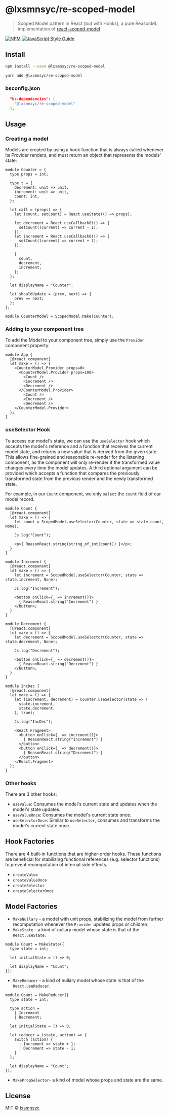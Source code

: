 # @lxsmnsyc/re-scoped-model

> Scoped Model pattern in React (but with Hooks), a pure ReasonML implementation of [react-scoped-model](https://github.com/LXSMNSYC/react-scoped-model)

[![NPM](https://img.shields.io/npm/v/@lxsmnsyc/re-scoped-model.svg)](https://www.npmjs.com/package/@lxsmnsyc/re-scoped-model) [![JavaScript Style Guide](https://badgen.net/badge/code%20style/airbnb/ff5a5f?icon=airbnb)](https://github.com/airbnb/javascript)

## Install

```bash
npm install --save @lxsmnsyc/re-scoped-model
```

```bash
yarn add @lxsmnsyc/re-scoped-model
```

### bsconfig.json

```json
  "bs-dependencies": [
    "@lxsmnsyc/re-scoped-model"
  ],
```

## Usage

### Creating a model

Models are created by using a hook function that is always called whenever its Provider renders, and must return an object that represents the models' state:

```reason
module Counter = {
  type props = int;

  type t = {
    decrement: unit => unit,
    increment: unit => unit,
    count: int,
  };

  let call = (props) => {
    let (count, setCount) = React.useState(() => props);

    let decrement = React.useCallback0(() => {
      setCount((current) => current - 1);
    });
    let increment = React.useCallback0(() => {
      setCount((current) => current + 1);
    });

    {
      count,
      decrement,
      increment,
    };
  };

  let displayName = "Counter";

  let shouldUpdate = (prev, next) => {
    prev == next;
  };
};

module CounterModel = ScopedModel.Make(Counter);
```


### Adding to your component tree

To add the Model to your component tree, simply use the `Provider` component property:

```reason
module App {
  [@react.component]
  let make = () => {
    <CounterModel.Provider props=0>
      <CounterModel.Provider props=100>
        <Count />
        <Increment />
        <Decrement />
      </CounterModel.Provider>
        <Count />
        <Increment />
        <Decrement />
    </CounterModel.Provider>
  };
}
```

### useSelector Hook

To access our model's state, we can use the `useSelector` hook which accepts the model's reference and a  function that receives the current model state, and returns a new value that is derived from the given state. This allows fine-grained and reasonable re-render for the listening component, as the component will only re-render if the transformed value changes every time the model updates. A third optional argument can be provided which accepts a function that compares the previously transformed state from the previous render and the newly transformed state.

For example, in our `Count` component, we only `select` the `count` field of our model record.

```reason
module Count {
  [@react.component]
  let make = () => {
    let count = ScopedModel.useSelector(Counter, state => state.count, None);

    Js.log("Count");

    <p>{ ReasonReact.string(string_of_int(count)) }</p>;
  }
}
```

```reason
module Increment {
  [@react.component]
  let make = () => {
    let increment = ScopedModel.useSelector(Counter, state => state.increment, None);

    Js.log("Increment");

    <button onClick={_ => increment()}>
      { ReasonReact.string("Increment") }
    </button>;
  }
}
```

```reason
module Decrement {
  [@react.component]
  let make = () => {
    let decrement = ScopedModel.useSelector(Counter, state => state.decrement, None);

    Js.log("Decrement");

    <button onClick={_ => decrement()}>
      { ReasonReact.string("Decrement") }
    </button>;
  }
}
```

```reason
module IncDec {
  [@react.component]
  let make = () => {
    let (increment, decrement) = Counter.useSelector(state => (
      state.increment,
      state.decrement,
    ), true);

    Js.log("IncDec");

    <React.Fragment>
      <button onClick={_ => increment()}>
        { ReasonReact.string("Increment") }
      </button>
      <button onClick={_ => decrement()}>
        { ReasonReact.string("Decrement") }
      </button>
    </React.Fragment>
  };
}
```

### Other hooks

There are 3 other hooks:
- `useValue`: Consumes the model's current state and updates when the model's state updates.
- `useValueOnce`: Consumes the model's current state once.
- `useSelectorOnce`: Similar to `useSelector`, consumes and transforms the model's current state once.

## Hook Factories

There are 4 built-in functions that are higher-order hooks. These functions are beneficial for stabilizing functional references (e.g. selector functions) to prevent recomputation of internal side effects.

- `createValue`
- `createValueOnce`
- `createSelector`
- `createSelectorOnce`

## Model Factories

- `MakeNullary` - a model with unit props, stabilizing the model from further recomputation whenever the `Provider` updates props or children.
- `MakeState` - a kind of nullary model whose state is that of the `React.useState`.
```reason
module Count = MakeState({
  type state = int;

  let initialState = () => 0;

  let displayName = "Count";
});
```
- `MakeReducer` - a kind of nullary model whose state is that of the `React.useReducer`.
```reason
module Count = MakeReducer({
  type state = int;
  
  type action = 
    | Increment
    | Decrement;

  let initialState = () => 0;

  let reducer = (state, action) => {
    switch (action) {
      | Increment => state + 1;
      | Decrement => state - 1;
    }
  };

  let displayName = "Count";
});
```
- `MakePropSelector`- a kind of model whose props and state are the same.

## License

MIT © [lxsmnsyc](https://github.com/lxsmnsyc)
